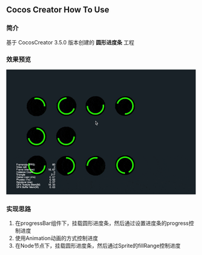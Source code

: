 ## Cocos Creator How To Use

### 简介

基于 CocosCreator 3.5.0 版本创建的 **圆形进度条** 工程

### 效果预览
![image](../../../gif/202203/2022030563.gif)

### 实现思路
1. 在progressBar组件下，挂载圆形进度条，然后通过设置进度条的progress控制进度
2. 使用Animation动画的方式控制进度
3. 在Node节点下，挂载圆形进度条，然后通过Sprite的fillRange控制进度
